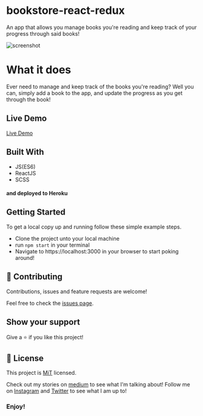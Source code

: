 # bookstore-react-redux
An app that allows you manage books you're reading and keep track of your progress through said books!

![screenshot](https://images2.imgbox.com/5b/97/lbZWSChN_o.png)


# What it does
Ever need to manage and keep track of the books you're reading? Well you can, simply add a book to the app, and update the progress as you get through the book!

## Live Demo

[Live Demo](http://nerdcamp-io.herokuapp.com/)

## Built With
- JS(ES6)
- ReactJS
- SCSS
#### and deployed to Heroku

## Getting Started

To get a local copy up and running follow these simple example steps.
- Clone the project unto your local machine
- run `npm start` in your terminal
- Navigate to https://localhost:3000 in your browser to start poking around!

## 🤝 Contributing

Contributions, issues and feature requests are welcome!

Feel free to check the [issues page](https://github.com/Oluwadamilareolusakin/bookstore-react-redux/issues).

## Show your support

Give a ⭐️ if you like this project!

## 📝 License

This project is [MiT](lic.url) licensed.


Check out my stories on [medium](https://medium.com/@oluwadamilareo_) to see what I'm talking about!
Follow me on [Instagram](https://instagram.com/oluwadamilare_olusakin) and [Twitter](https://twitter.com/oluwadamilareo_) to see what I am up to!
### Enjoy!
